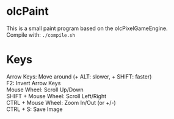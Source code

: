 # olcPaint
This is a small paint program based on the olcPixelGameEngine.<br>
Compile with: <code>./compile.sh</code><br>

# Keys
Arrow Keys: Move around (+ ALT: slower, + SHIFT: faster)<br>
F2: Invert Arrow Keys<br>
Mouse Wheel: Scroll Up/Down<br>
SHIFT + Mouse Wheel: Scroll Left/Right<br>
CTRL + Mouse Wheel: Zoom In/Out (or +/-)<br>
CTRL + S: Save Image<br>

